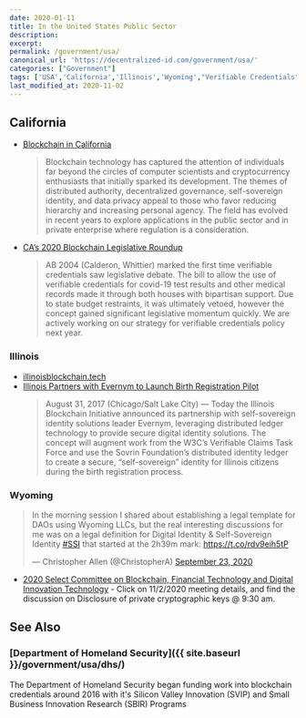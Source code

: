 ```yaml
---
date: 2020-01-11
title: In the United States Public Sector
description: 
excerpt: 
permalink: /government/usa/
canonical_url: 'https://decentralized-id.com/government/usa/'
categories: ["Government"]
tags: ['USA','California','Illinois','Wyoming',"Verifiable Credentials","DHS","W3C"]
last_modified_at: 2020-11-02
---
```


## California

* [Blockchain in California](https://www.govops.ca.gov/wp-content/uploads/sites/11/2020/07/BWG-Final-Report-2020-July1.pdf)
  > Blockchain technology has captured the attention of individuals far beyond the circles of computer scientists and cryptocurrency enthusiasts that initially sparked its development. The themes of distributed authority, decentralized governance, self-sovereign identity, and data privacy appeal to those who favor reducing hierarchy and increasing personal agency. The field has evolved in recent years to explore applications in the public sector and in private enterprise where regulation is a consideration.
* [CA’s 2020 Blockchain Legislative Roundup](https://blockadvocacy.medium.com/cas-2020-blockchain-legislative-roundup-89cdd3bad25c)
  > AB 2004 (Calderon, Whittier) marked the first time verifiable credentials saw legislative debate. The bill to allow the use of verifiable credentials for covid-19 test results and other medical records made it through both houses with bipartisan support. Due to state budget restraints, it was ultimately vetoed, however the concept gained significant legislative momentum quickly. We are actively working on our strategy for verifiable credentials policy next year.

### Illinois

* [illinoisblockchain.tech](https://illinoisblockchain.tech/) 
* [Illinois Partners with Evernym to Launch Birth Registration Pilot](https://illinoisblockchain.tech/illinois-partners-with-evernym-to-launch-birth-registration-pilot-f2668664f67c)
  > August 31, 2017 (Chicago/Salt Lake City) — Today the Illinois Blockchain Initiative announced its partnership with self-sovereign identity solutions leader Evernym, leveraging distributed ledger technology to provide secure digital identity solutions. The concept will augment work from the W3C’s Verifiable Claims Task Force and use the Sovrin Foundation’s distributed identity ledger to create a secure, “self-sovereign” identity for Illinois citizens during the birth registration process.

### Wyoming

<blockquote class="twitter-tweet"><p lang="en" dir="ltr">In the morning session I shared about establishing a legal template for DAOs using Wyoming LLCs, but the real interesting discussions for me was on a legal definition for Digital Identity &amp; Self-Sovereign Identity <a href="https://twitter.com/hashtag/SSI?src=hash&amp;ref_src=twsrc%5Etfw">#SSI</a> that started at the 2h39m mark: <a href="https://t.co/rdv9eih5tP">https://t.co/rdv9eih5tP</a></p>&mdash; Christopher Allen (@ChristopherA) <a href="https://twitter.com/ChristopherA/status/1308862266742370304?ref_src=twsrc%5Etfw">September 23, 2020</a></blockquote> <script async src="https://platform.twitter.com/widgets.js" charset="utf-8"></script>

* [2020 Select Committee on Blockchain, Financial Technology and Digital Innovation Technology](https://www.wyoleg.gov/Committees/2020/S19) - Click on 11/2/2020 meeting details, and find the discussion on Disclosure of private cryptographic keys @ 9:30 am.

## See Also

### [Department of Homeland Security]({{ site.baseurl }}/government/usa/dhs/)

The Department of Homeland Security began funding work into blockchain credentials around 2016 with it's Silicon Valley Innovation (SVIP) and Small Business Innovation Research (SBIR) Programs

